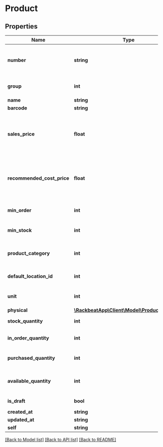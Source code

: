 # Product

## Properties
Name | Type | Description | Notes
------------ | ------------- | ------------- | -------------
**number** | **string** | Can be either a string or an integer. May also contain dashes. | 
**group** | **int** | Must relate to an existing ProductGroup. | 
**name** | **string** |  | 
**barcode** | **string** |  | [optional] 
**sales_price** | **float** | Allows up to 6 decimals. Must not use comma (,) but instead a period (.) for decimals. | 
**recommended_cost_price** | **float** | Allows up to 6 decimals. Must not use comma (,) but instead a period (.) for decimals. | [optional] 
**min_order** | **int** | Minimum quantity to order. | [optional] 
**min_stock** | **int** | Minimum quantity in stock. | [optional] 
**product_category** | **int** | Must relate to an existing Product Category. | [optional] 
**default_location_id** | **int** | Must relate to an existing Location. | [optional] 
**unit** | **int** | Must relate to an existing Unit. | [optional] 
**physical** | [**\RackbeatApp\Client\Model\ProductsPhysical**](ProductsPhysical.md) |  | [optional] 
**stock_quantity** | **int** | Quantity in stock | [optional] 
**in_order_quantity** | **int** | Quantity in order (outgoing) | [optional] 
**purchased_quantity** | **int** | Quantity purchased (incoming) | [optional] 
**available_quantity** | **int** | Quantity in available (in stock - in order) | [optional] 
**is_draft** | **bool** | Is it a draft product? | [optional] 
**created_at** | **string** |  | [optional] 
**updated_at** | **string** |  | [optional] 
**self** | **string** |  | [optional] 

[[Back to Model list]](../README.md#documentation-for-models) [[Back to API list]](../README.md#documentation-for-api-endpoints) [[Back to README]](../README.md)


